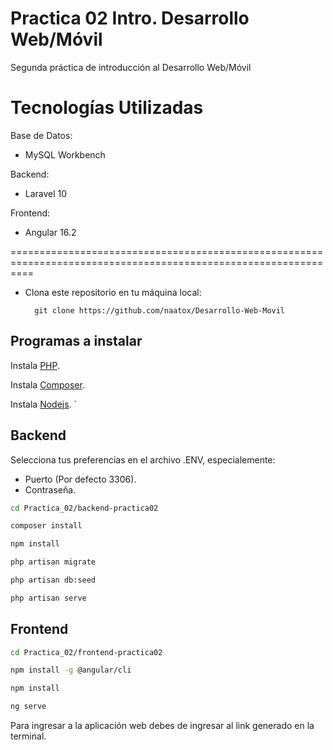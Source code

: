 # Practica 02 Intro. Desarrollo Web/Móvil
Segunda práctica de introducción al Desarrollo Web/Móvil

Tecnologías Utilizadas
================================================================================================================
Base de Datos:
- MySQL Workbench
  
Backend:
- Laravel 10
  
Frontend:
- Angular 16.2

================================================================================================================

- Clona este repositorio en tu máquina local: 

		git clone https://github.com/naatox/Desarrollo-Web-Movil


## Programas a instalar
Instala [PHP](https://www.php.net/manual/es/install.php).

Instala [Composer](https://getcomposer.org/download/).

Instala [Nodejs](https://nodejs.org/en).
`

## Backend
Selecciona tus preferencias en el archivo .ENV, especialemente:
- Puerto (Por defecto 3306).
- Contraseña.

```bash
cd Practica_02/backend-practica02

composer install

npm install 

php artisan migrate

php artisan db:seed

php artisan serve
```

## Frontend

```bash
cd Practica_02/frontend-practica02

npm install -g @angular/cli

npm install 

ng serve
```
Para ingresar a la aplicación web debes de ingresar al link generado en la terminal.